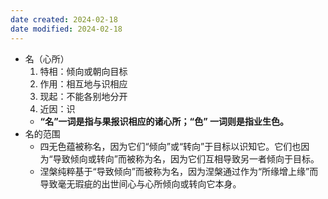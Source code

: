 ```yaml
---
date created: 2024-02-18
date modified: 2024-02-18
---
```

- 名（心所）
    1. 特相：倾向或朝向目标
    2. 作用：相互地与识相应
    3. 现起：不能各别地分开
    4. 近因：识
    - **“名”一词是指与果报识相应的诸心所；“色” 一词则是指业生色。** 
- 名的范围
    - 四无色蕴被称名，因为它们“倾向”或“转向”于目标以识知它。它们也因为“导致倾向或转向”而被称为名，因为它们互相导致另一者倾向于目标。
    - 涅槃纯粹基于“导致倾向”而被称为名，因为涅槃通过作为“所缘增上缘”而导致毫无瑕疵的出世间心与心所倾向或转向它本身。
